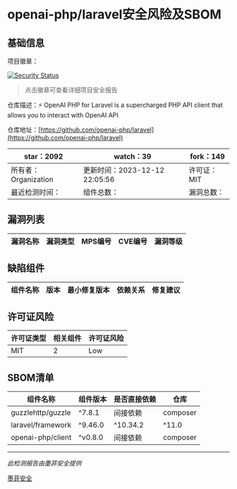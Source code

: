 # openai-php/laravel安全风险及SBOM

## 基础信息

项目徽章：

[![Security Status](https://www.murphysec.com/platform3/v31/badge/1775234904784187392.svg)](https://www.murphysec.com/console/report/1715804960369278976/1775234904784187392)

> 点击徽章可查看详细项目安全报告

仓库描述：⚡️ OpenAI PHP for Laravel is a supercharged PHP API client that allows you to interact with OpenAI API

仓库地址：[https://github.com/openai-php/laravel](https://github.com/openai-php/laravel)

| star：2092 | watch：39 | fork：149 |
| ----------- | -------------- | ------------ |
| 所有者：Organization | 更新时间：2023-12-12 22:05:56 | 许可证：MIT |
| 最近检测时间： | 组件总数： | 漏洞总数： |




## 漏洞列表

| 漏洞名称 | 漏洞类型 | MPS编号 | CVE编号 | 漏洞等级 |
| ------- | ------ | ------- | ------ | ----- |





## 缺陷组件

| 组件名称 | 版本 | 最小修复版本 | 依赖关系 | 修复建议 |
| -------- | ---- | ------------ | -------- | -------- |





## 许可证风险

| 许可证类型 | 相关组件 | 许可证风险 |
| ---------- | -------- | ---------- |
|MIT|2|Low|




## SBOM清单

| 组件名称 | 组件版本 | 是否直接依赖 | 仓库 |
| -------- | -------- | ------------ | ---- |
|guzzlehttp/guzzle|^7.8.1|间接依赖|composer|
|laravel/framework|^9.46.0|^10.34.2|^11.0|间接依赖|composer|
|openai-php/client|^v0.8.0|间接依赖|composer|


------

*此检测报告由墨菲安全提供*

[墨菲安全](www.murphysec.com)